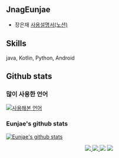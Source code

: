 ## JnagEunjae
* 장은재 [사용설명서(노션)](https://www.notion.so/Hi-I-m-Eunjae-b51d673cd6fc47b4bbf7cba63b0f36d7)
<!--
**ejjang2030/ejjang2030** is a ✨ _special_ ✨ repository because its `README.md` (this file) appears on your GitHub profile.

Here are some ideas to get you started:

- 🔭 I’m currently working on ...
- 🌱 I’m currently learning ...
- 👯 I’m looking to collaborate on ...
- 🤔 I’m looking for help with ...
- 💬 Ask me about ...
- 📫 How to reach me: ...
- 😄 Pronouns: ...
- ⚡ Fun fact: ...
-->

## Skills
java, Kotlin, Python, Android

<!-- ## 취미(Hobbies) -->

## Github stats
### 많이 사용한 언어
[![사용해본 언어](https://github-readme-stats.vercel.app/api/top-langs/?username=ejjang2030)](https://github.com/anuraghazra/github-readme-stats)
### Eunjae's github stats
[![Eunjae's github stats](https://github-readme-stats.vercel.app/api?username=ejjang2030)](https://github.com/anuraghazra/github-readme-stats)



<div align="center">
  <a href="https://www.linkedin.com/in/ejjang2030/">
  <img src="https://img.shields.io/badge/-LinkedIn-blue?style=flat-square&logo=Linkedin&logoColor=white&link=https://www.linkedin.com/in/ejjang2030/"/>
  </a>
<a href="https://www.instagram.com/mkdirejjcdejj/">
  <img src="https://img.shields.io/badge/-Instagram-dd2a7b?style=flat-square&logo=instagram&logoColor=white&link=https://www.instagram.com/mkdirejjcdejj/"/>
  </a>
  <a href="mailto:ejjang2030@gmail.com"><img src="https://img.shields.io/badge/-Gmail-d14836?style=flat-square&logo=Gmail&logoColor=white&link=mailto:ejjang2030@gmail.com"/></a>
  <a href="">
  <img src="https://img.shields.io/badge/Notion.svg?style=for-the-badge&logo=notion&logoColor=white"/>
  </a>

</div>
